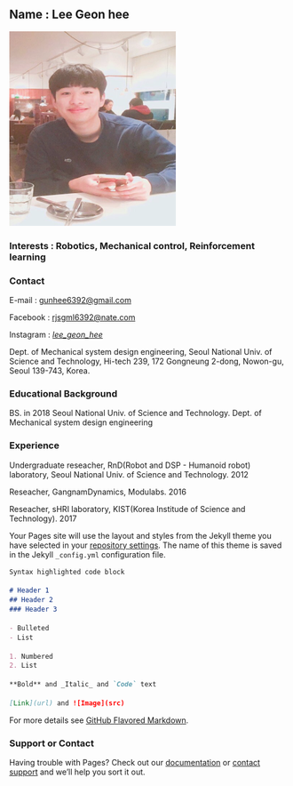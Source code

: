 
## Name : Lee Geon hee

<img src="./images/profile2.png" width="300" height="350"  class="center">


### Interests : Robotics, Mechanical control, Reinforcement learning

### Contact

E-mail : gunhee6392@gmail.com

Facebook : rjsgml6392@nate.com

Instagram : [_lee_geon_hee_](https://www.instagram.com/_lee_geon_hee_/)
 
Dept. of Mechanical system design engineering, Seoul National Univ. of Science and Technology, Hi-tech 239, 172 Gongneung 2-dong, Nowon-gu, Seoul 139-743, Korea.

### Educational Background 

BS. in 2018 Seoul National Univ. of Science and Technology.  Dept. of Mechanical system design engineering



### Experience
 
Undergraduate reseacher, RnD(Robot and DSP - Humanoid robot) laboratory, Seoul National Univ. of Science and Technology. 2012

Reseacher, GangnamDynamics, Modulabs. 2016

Reseacher, sHRI laboratory, KIST(Korea Institude of Science and Technology). 2017

Your Pages site will use the layout and styles from the Jekyll theme you have selected in your [repository settings](https://github.com/Geonhee-LEE/geon.github.io/settings). The name of this theme is saved in the Jekyll `_config.yml` configuration file.


```markdown
Syntax highlighted code block

# Header 1
## Header 2
### Header 3

- Bulleted
- List

1. Numbered
2. List

**Bold** and _Italic_ and `Code` text

[Link](url) and ![Image](src)
```

For more details see [GitHub Flavored Markdown](https://guides.github.com/features/mastering-markdown/).


### Support or Contact

Having trouble with Pages? Check out our [documentation](https://help.github.com/categories/github-pages-basics/) or [contact support](https://github.com/contact) and we’ll help you sort it out.
